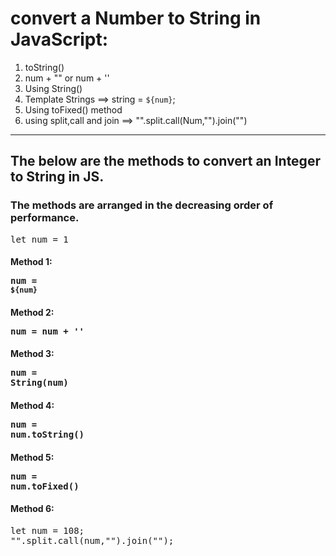 # convert a Number to String in JavaScript:

1. toString() 
2. num + "" or  num + ''
3. Using String() 
4. Template Strings ==> string = `${num}`; 
5. Using toFixed() method
6. using split,call and join ==> "".split.call(Num,"").join("")

---



## The below are the methods to convert an Integer to String in JS.

### The methods are arranged in the decreasing order of performance.

<pre>let num = 1</pre>

#### Method 1: <pre>num = `${num}`</pre>

#### Method 2: <pre>num = num + ''</pre>

#### Method 3: <pre>num = String(num)</pre>

#### Method 4: <pre>num = num.toString()</pre>

#### Method 5: <pre>num = num.toFixed()</pre>

#### Method 6: 
<pre>
let num = 108;
"".split.call(num,"").join("");
</pre>
